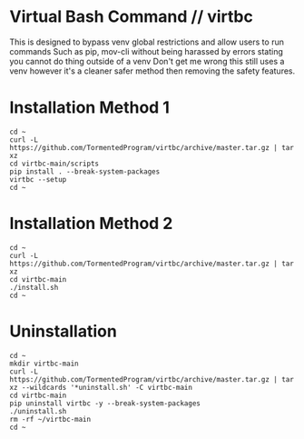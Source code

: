 # Virtual Bash Command // virtbc
This is designed to bypass venv global restrictions and allow users to run commands
Such as pip, mov-cli without being harassed by errors stating you cannot do thing outside of a venv
Don't get me wrong this still uses a venv however it's a cleaner safer method then removing the safety features.

# Installation Method 1
~~~
cd ~
curl -L https://github.com/TormentedProgram/virtbc/archive/master.tar.gz | tar xz
cd virtbc-main/scripts
pip install . --break-system-packages
virtbc --setup
cd ~
~~~

# Installation Method 2
~~~
cd ~
curl -L https://github.com/TormentedProgram/virtbc/archive/master.tar.gz | tar xz
cd virtbc-main
./install.sh
cd ~
~~~

# Uninstallation
~~~
cd ~
mkdir virtbc-main
curl -L https://github.com/TormentedProgram/virtbc/archive/master.tar.gz | tar xz --wildcards '*uninstall.sh' -C virtbc-main
cd virtbc-main
pip uninstall virtbc -y --break-system-packages
./uninstall.sh
rm -rf ~/virtbc-main
cd ~
~~~
